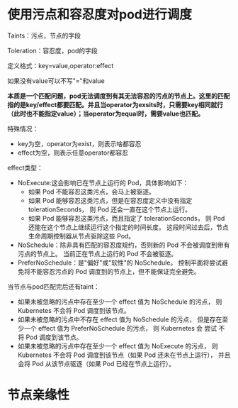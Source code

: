 # 使用污点和容忍度对pod进行调度

Taints：污点，节点的字段

Toleration：容忍度，pod的字段

定义格式：key=value,operator:effect

如果没有value可以不写"="和value

**本质是一个匹配问题，pod无法调度到有其无法容忍的污点的节点上。这里的匹配指的是key/effect都要匹配。并且当operator为exsits时，只需要key相同就行（此时也不能指定value）；当operator为equal时，需要value也匹配。**

特殊情况：

- key为空，operator为exist，则表示啥都容忍
- effect为空，则表示任意operator都容忍

effect类型：
- NoExecute:这会影响已在节点上运行的 Pod，具体影响如下：
    - 如果 Pod 不能容忍这类污点，会马上被驱逐。
    - 如果 Pod 能够容忍这类污点，但是在容忍度定义中没有指定 tolerationSeconds， 则 Pod 还会一直在这个节点上运行。
    - 如果 Pod 能够容忍这类污点，而且指定了 tolerationSeconds， 则 Pod 还能在这个节点上继续运行这个指定的时间长度。 这段时间过去后，节点生命周期控制器从节点驱除这些 Pod。
- NoSchedule：除非具有匹配的容忍度规约，否则新的 Pod 不会被调度到带有污点的节点上。 当前正在节点上运行的 Pod 不会被驱逐。
- PreferNoSchedule：是"偏好"或"软性"的 NoSchedule。 控制平面将尝试避免将不能容忍污点的 Pod 调度到的节点上，但不能保证完全避免。

当节点与pod匹配完后还有taint：
- 如果未被忽略的污点中存在至少一个 effect 值为 NoSchedule 的污点， 则 Kubernetes 不会将 Pod 调度到该节点。
- 如果未被忽略的污点中不存在 effect 值为 NoSchedule 的污点， 但是存在至少一个 effect 值为 PreferNoSchedule 的污点， 则 Kubernetes 会 尝试 不将 Pod 调度到该节点。
- 如果未被忽略的污点中存在至少一个 effect 值为 NoExecute 的污点， 则 Kubernetes 不会将 Pod 调度到该节点（如果 Pod 还未在节点上运行）， 并且会将 Pod 从该节点驱逐（如果 Pod 已经在节点上运行）。

# 节点亲缘性


